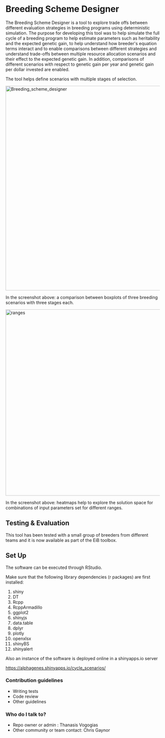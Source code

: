 # Breeding Scheme Designer #

The Breeding Scheme Designer is a tool to explore trade offs between different evaluation strategies in breeding programs using deterministic simulation. The purpose for developing this tool was to help simulate the full cycle of a breeding program to help estimate parameters such as heritability and the expected genetic gain, to help understand how breeder's equation terms interact and to enable comparisons between different strategies and understand trade-offs between multiple resource allocation scenarios and their effect to the expected genetic gain. In addition, comparisons of different scenarios with respect to genetic gain per year and genetic gain per dollar invested are enabled.

The tool helps define scenarios with multiple stages of selection. 

<img width="668" alt="Breeding_scheme_designer" src="https://user-images.githubusercontent.com/8427251/134358626-ee38189a-fe40-4cac-bf6d-4cb5b630703f.png">

In the screenshot above: a comparison between boxplots of three breeding scenarios with three stages each. 

<img width="608" alt="ranges" src="https://user-images.githubusercontent.com/8427251/134371478-7acde81b-543e-4b13-a2f2-f09b94a57412.png">

In the screenshot above: heatmaps help to explore the solution space for combinations of input parameters set for different ranges.

## Testing & Evaluation

This tool has been tested with a small group of breeders from different teams and it is now available as part of the EiB toolbox.


## Set Up

The software can be executed through RStudio.

Make sure that the following library dependencies (r packages) are first installed:

1. shiny 
2. DT
3. Rcpp
4. RcppArmadillo
5. ggplot2 
6. shinyjs
7. data.table
8. dplyr
9. plotly
10. openxlsx
11. shinyBS
12. shinyalert


Also an instance of the software is deployed online in a shinyapps.io server

https://alphagenes.shinyapps.io/cycle_scenarios/

### Contribution guidelines ###

* Writing tests
* Code review
* Other guidelines

### Who do I talk to? ###

* Repo owner or admin : Thanasis Vogogias
* Other community or team contact: Chris Gaynor
